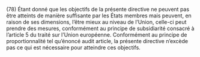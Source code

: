 (78) Étant donné que les objectifs de la présente directive ne peuvent pas être atteints de manière suffisante par les États membres mais peuvent, en raison de ses dimensions, l’être mieux au niveau de l’Union, celle-ci peut prendre des mesures, conformément au principe de subsidiarité consacré à l’article 5 du traité sur l’Union européenne. Conformément au principe de proportionnalité tel qu’énoncé audit article, la présente directive n’excède pas ce qui est nécessaire pour atteindre ces objectifs.